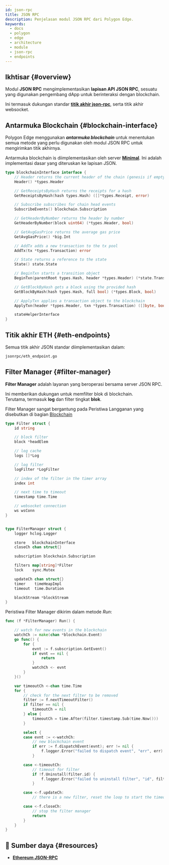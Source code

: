 ```yaml
---
id: json-rpc
title: JSON RPC
description: Penjelasan modul JSON RPC dari Polygon Edge.
keywords:
  - docs
  - polygon
  - edge
  - architecture
  - module
  - json-rpc
  - endpoints
---
```


## Ikhtisar {#overview}

Modul **JSON RPC** mengimplementasikan **lapisan API JSON RPC**, sesuatu yang digunakan pengembang dApp untuk berinteraksi dengan
blockchain.

Ini termasuk dukungan standar **[titik akhir json-rpc](https://eth.wiki/json-rpc/API)**, serta titik akhir
websocket.

## Antarmuka Blockchain {#blockchain-interface}

Polygon Edge menggunakan ***antarmuka blockchain*** untuk menentukan semua metode yang perlu digunakan oleh modul JSON RPC
untuk mengirimkan titik akhirnya.

Antarmuka blockchain is diimplementasikan oleh server **[Minimal](/docs/edge/architecture/modules/minimal)**. Ini adalah implementasi dasar
yang diteruskan ke lapisan JSON.

````go title="jsonrpc/blockchain.go"
type blockchainInterface interface {
	// Header returns the current header of the chain (genesis if empty)
	Header() *types.Header

	// GetReceiptsByHash returns the receipts for a hash
	GetReceiptsByHash(hash types.Hash) ([]*types.Receipt, error)

	// Subscribe subscribes for chain head events
	SubscribeEvents() blockchain.Subscription

	// GetHeaderByNumber returns the header by number
	GetHeaderByNumber(block uint64) (*types.Header, bool)

	// GetAvgGasPrice returns the average gas price
	GetAvgGasPrice() *big.Int

	// AddTx adds a new transaction to the tx pool
	AddTx(tx *types.Transaction) error

	// State returns a reference to the state
	State() state.State

	// BeginTxn starts a transition object
	BeginTxn(parentRoot types.Hash, header *types.Header) (*state.Transition, error)

	// GetBlockByHash gets a block using the provided hash
	GetBlockByHash(hash types.Hash, full bool) (*types.Block, bool)

	// ApplyTxn applies a transaction object to the blockchain
	ApplyTxn(header *types.Header, txn *types.Transaction) ([]byte, bool, error)

	stateHelperInterface
}
````

## Titik akhir ETH {#eth-endpoints}

Semua titik akhir JSON standar diimplementasikan dalam:

````bash
jsonrpc/eth_endpoint.go
````

## Filter Manager {#filter-manager}

**Filter Manager** adalah layanan yang beroperasi bersama server JSON RPC.

Ini memberikan dukungan untuk memfilter blok di blockchain.<br />
Terutama, termasuk **log** dan filter tingkat **blok**.

Filter Manager sangat bergantung pada Peristiwa Langganan yang disebutkan di
bagian [Blockchain](blockchain#blockchain-subscriptions)

````go title="jsonrpc/filter_manager.go"
type Filter struct {
	id string

	// block filter
	block *headElem

	// log cache
	logs []*Log

	// log filter
	logFilter *LogFilter

	// index of the filter in the timer array
	index int

	// next time to timeout
	timestamp time.Time

	// websocket connection
	ws wsConn
}


type FilterManager struct {
	logger hclog.Logger

	store   blockchainInterface
	closeCh chan struct{}

	subscription blockchain.Subscription

	filters map[string]*Filter
	lock    sync.Mutex

	updateCh chan struct{}
	timer    timeHeapImpl
	timeout  time.Duration

	blockStream *blockStream
}

````

Peristiwa Filter Manager dikirim dalam metode *Run*:

````go title="jsonrpc/filter_manager.go"
func (f *FilterManager) Run() {

	// watch for new events in the blockchain
	watchCh := make(chan *blockchain.Event)
	go func() {
		for {
			evnt := f.subscription.GetEvent()
			if evnt == nil {
				return
			}
			watchCh <- evnt
		}
	}()

	var timeoutCh <-chan time.Time
	for {
		// check for the next filter to be removed
		filter := f.nextTimeoutFilter()
		if filter == nil {
			timeoutCh = nil
		} else {
			timeoutCh = time.After(filter.timestamp.Sub(time.Now()))
		}

		select {
		case evnt := <-watchCh:
			// new blockchain event
			if err := f.dispatchEvent(evnt); err != nil {
				f.logger.Error("failed to dispatch event", "err", err)
			}

		case <-timeoutCh:
			// timeout for filter
			if !f.Uninstall(filter.id) {
				f.logger.Error("failed to uninstall filter", "id", filter.id)
			}

		case <-f.updateCh:
			// there is a new filter, reset the loop to start the timeout timer

		case <-f.closeCh:
			// stop the filter manager
			return
		}
	}
}
````

## 📜 Sumber daya {#resources}
* **[Ethereum JSON-RPC](https://eth.wiki/json-rpc/API)**
